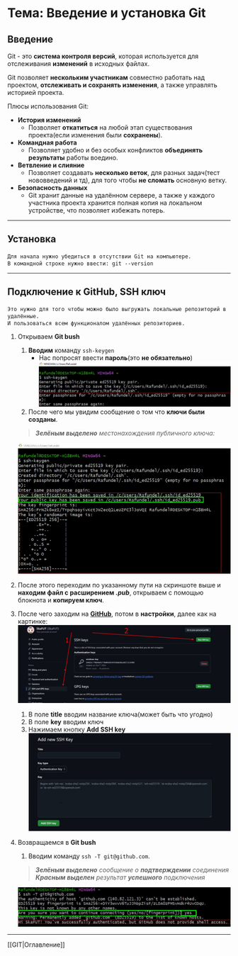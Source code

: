 # Тема: Введение и установка Git
## Введение
Git - это **система контроля версий**, которая используется для отслеживания **изменений** в исходных файлах.  

Git позволяет **нескольким участникам** совместно работать над проектом, **отслеживать и сохранять изменения**, а также управлять историей проекта.  

Плюсы использования Git:  
- **История изменений**  
    * Позволяет **откатиться** на любой этап существования проекта(если изменения были **сохранены**).
- **Командная работа**
    * Позволяет удобно и без особых конфликтов **объединять результаты** работы воедино.
- **Ветвление и слияние**
    * Позволяет создавать **несколько веток**, для разных задач(тест нововведений и тд), для того чтобы **не сломать** основную ветку.
- **Безопасность данных**
    * Git хранит данные на удалённом сервере, а также у каждого участника проекта хранится полная копия на локальном устройстве, что позволяет избежать потерь.
***
## Установка
    Для начала нужно убедиться в отсутствии Git на компьютере.
    В командной строке нужно ввести: git --version
***

## Подключение к GitHub, SSH ключ
    Это нужно для того чтобы можно было выгружать локальные репозиторий в удалённые.
    И пользоваться всем функционалом удалённых репозиториев.


1. Открываем **Git bush**
   1. **Вводим** команду `ssh-keygen`  
      * Нас попросят ввести **пароль**(это **не обязательно**)  
      ![Ввод пароля](windows_gitBush.jpg)  
    2. После чего мы увидим сообщение о том что **ключи были созданы**.
   >_**Зелёным выделено** местонахождения публичного ключа:_  

   ![Ключи](windows_gitBush_publicKey.jpg.jpg)

2. После этого переходим по указанному пути на скриншоте выше и **находим файл с расширением _.pub_**, открываем с помощью блокнота и **копируем ключ**.
3. После чего заходим на **[GitHub](http://github.com/)**, потом в **настройки**, далее как на картинке:  
   ![Инструкция по добавлению ключа SSH](github_SSH.jpg)  
   1. В поле **title** вводим название ключа(может быть что угодно)  
   2. В поле **key** вводим ключ
   3. Нажимаем кнопку **Add SSH key**
      ![Ввод SSH ключа](github_SSH_enter.jpg.jpg)
4. Возвращаемся в **Git bush**
   1. Вводим команду `ssh -T git@github.com`.   
   > _**Зелёным выделено** сообщение о **подтверждении** соединения_  
   > _**Красным выделен** результат **успешного** подключения_

   ![Подтверждение соединения](windows_gitBush_confirm.jpg)





***
[[GIT|Оглавление]]